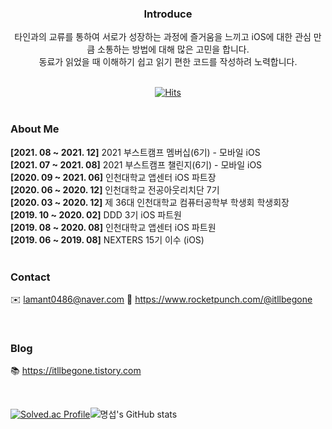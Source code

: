 <div align="center">
  
### Introduce<br>
타인과의 교류를 통하여 서로가 성장하는 과정에 즐거움을 느끼고 iOS에 대한 관심 만큼 소통하는 방법에 대해 많은 고민을 합니다.<br>
동료가 읽었을 때 이해하기 쉽고 읽기 편한 코드를 작성하려 노력합니다.


  <br>[![Hits](https://hits.seeyoufarm.com/api/count/incr/badge.svg?url=https%3A%2F%2Fgithub.com%2Fs1gnature&count_bg=%23FF8484&title_bg=%23555555&icon=&icon_color=%23E7E7E7&title=Welcome%21&edge_flat=false)](https://hits.seeyoufarm.com)<br><br>
  
</div>


  
### About Me<br>
**[2021. 08 ~ 2021. 12]** 2021 부스트캠프 멤버십(6기) - 모바일 iOS<br>
**[2021. 07 ~ 2021. 08]** 2021 부스트캠프 챌린지(6기) - 모바일 iOS<br>
**[2020. 09 ~ 2021. 06]** 인천대학교 앱센터 iOS 파트장<br>
**[2020. 06 ~ 2020. 12]** 인천대학교 전공아웃리치단 7기<br>
**[2020. 03 ~ 2020. 12]** 제 36대 인천대학교 컴퓨터공학부 학생회 학생회장<br>
**[2019. 10 ~ 2020. 02]** DDD 3기 iOS 파트원<br>
**[2019. 08 ~ 2020. 08]** 인천대학교 앱센터 iOS 파트원<br>
**[2019. 06 ~ 2019. 08]** NEXTERS 15기 이수 (iOS)<br>
<br>



  
### Contact<br>
✉️ lamant0486@naver.com
🚀 https://www.rocketpunch.com/@itllbegone

<br>
  
  
### Blog<Br>
📚 https://itllbegone.tistory.com

<br>
  




[![Solved.ac Profile](http://mazassumnida.wtf/api/v2/generate_badge?boj=shin0486)](https://solved.ac/shin0486/)![명섭's GitHub stats](https://github-readme-stats.vercel.app/api?username=s1gnature&hide=issues&count_private=true&show_icons=true&theme=buefy&include_all_commits=true)

<!--
[![Top Langs](https://github-readme-stats.vercel.app/api/top-langs/?username=s1gnature&layout=compact)](https://github.com/anuraghazra/github-readme-stats)
-->
            


